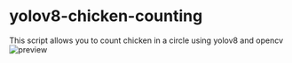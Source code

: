 # yolov8-chicken-counting
 
This script allows you to count chicken in a circle using yolov8 and opencv
![preview](https://github.com/user-attachments/assets/440ebbfb-ff2b-4048-a7a7-7038d335257d)
